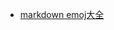 * [markdown emoj大全](https://blog.csdn.net/weixin_43691058/article/details/104144733?depth_1-utm_source=distribute.pc_relevant.none-task&utm_source=distribute.pc_relevant.none-task)